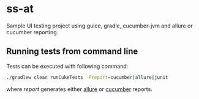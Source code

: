 # ss-at
Sample UI testing project using guice, gradle, cucumber-jvm and allure or cucumber reporting.

## Running tests from command line
Tests can be executed with following command:
```bash
./gradlew clean runCukeTests -Preport=cucumber|allure|junit
```
where _report_ generates either [allure](https://github.com/allure-framework/allure2) or [cucumber](https://github.com/damianszczepanik/cucumber-reporting) reports.